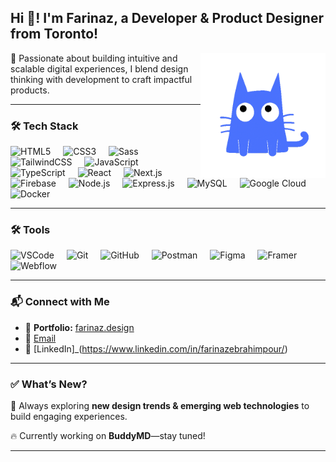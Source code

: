 ## Hi 👋! I'm Farinaz, a Developer & Product Designer from Toronto!  

<img align="right" height="200" width="200" src="./BuddyMD.gif" />

🚀 Passionate about building intuitive and scalable digital experiences, I blend design thinking with development to craft impactful products.  

---

### 🛠 Tech Stack  

<div align="left">
  <img src="https://cdn.jsdelivr.net/gh/devicons/devicon/icons/html5/html5-original.svg" height="50" alt="HTML5" />
  <img width="12" />
  <img src="https://cdn.jsdelivr.net/gh/devicons/devicon/icons/css3/css3-original.svg" height="50" alt="CSS3" />
  <img width="12" />
  <img src="https://cdn.jsdelivr.net/gh/devicons/devicon/icons/sass/sass-original.svg" height="50" alt="Sass" />
  <img width="12" />
  <img src="https://cdn.jsdelivr.net/gh/devicons/devicon/icons/tailwindcss/tailwindcss-original.svg" height="50" alt="TailwindCSS" />
  <img width="12" />
  <img src="https://cdn.jsdelivr.net/gh/devicons/devicon/icons/javascript/javascript-original.svg" height="50" alt="JavaScript" />
  <img width="12" />
  <img src="https://cdn.jsdelivr.net/gh/devicons/devicon/icons/typescript/typescript-original.svg" height="50" alt="TypeScript" />
  <img width="12" />
  <img src="https://cdn.jsdelivr.net/gh/devicons/devicon/icons/react/react-original.svg" height="50" alt="React" />
  <img width="12" />
  <img src="https://cdn.jsdelivr.net/gh/devicons/devicon/icons/nextjs/nextjs-original.svg" height="50" alt="Next.js" />
  <img width="12" />
  <img src="https://cdn.jsdelivr.net/gh/devicons/devicon/icons/firebase/firebase-plain.svg" height="50" alt="Firebase" />
  <img width="12" />
  <img src="https://cdn.jsdelivr.net/gh/devicons/devicon/icons/nodejs/nodejs-original.svg" height="50" alt="Node.js" />
  <img width="12" />
  <img src="https://cdn.jsdelivr.net/gh/devicons/devicon/icons/express/express-original.svg" height="50" alt="Express.js" />
  <img width="12" />
  <img src="https://cdn.jsdelivr.net/gh/devicons/devicon/icons/mysql/mysql-original.svg" height="50" alt="MySQL" />
  <img width="12" />
  <img src="https://cdn.jsdelivr.net/gh/devicons/devicon/icons/googlecloud/googlecloud-original.svg" height="50" alt="Google Cloud" />
  <img width="12" />
  <img src="https://cdn.jsdelivr.net/gh/devicons/devicon/icons/docker/docker-original.svg" height="50" alt="Docker" />
</div>  

---

### 🛠 Tools  

<div align="left">
  <img src="https://cdn.jsdelivr.net/gh/devicons/devicon/icons/vscode/vscode-original.svg" height="50" alt="VSCode" />
  <img width="12" />
  <img src="https://cdn.jsdelivr.net/gh/devicons/devicon/icons/git/git-original.svg" height="50" alt="Git" />
  <img width="12" />
  <img src="https://cdn.jsdelivr.net/gh/devicons/devicon/icons/github/github-original.svg" height="50" alt="GitHub" />
  <img width="12" />
  <img src="https://cdn.jsdelivr.net/gh/devicons/devicon/icons/postman/postman-original.svg" height="50" alt="Postman" />
  <img width="12" />
  <img src="https://cdn.jsdelivr.net/gh/devicons/devicon/icons/figma/figma-original.svg" height="50" alt="Figma" />
  <img width="12" />
  <img src="https://www.svgrepo.com/show/354431/framer.svg" height="50" alt="Framer" />
  <img width="12" />
  <img src="https://www.svgrepo.com/show/354250/webflow.svg" height="50" alt="Webflow" />
</div>

---

### 📬 Connect with Me  

- 💼 **Portfolio:** [farinaz.design](https://www.farinaz.design/)  
- 📧 [Email](mailto:hello.farinaz@gmail.com)  
- 💬 [LinkedIn]_(https://www.linkedin.com/in/farinazebrahimpour/) 


---

### ✅ What’s New?
📌 Always exploring **new design trends & emerging web technologies** to build engaging experiences.  

🔥 Currently working on **BuddyMD**—stay tuned!  

---



